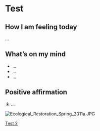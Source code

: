 # Test

## How I am feeling today

...

## What’s on my mind

- ...
- ...
- ...

## Positive affirmation

<aside>
☀️ ...

</aside>

![Ecological_Restoration_Spring_2011a.JPG](Test%20bf7f2ec78cb64d249c498e682e218e4a/Ecological_Restoration_Spring_2011a.jpg)

[Test 2](Test%20bf7f2ec78cb64d249c498e682e218e4a/Test%202%20e130f3929e204dfa9f6d49436c90e22e.md)